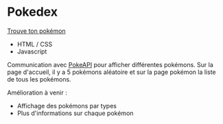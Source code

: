 # Pokedex

[Trouve ton pokémon](https://https://pokedex-five-orcin.vercel.app/index.html)

- HTML / CSS
- Javascript

Communication avec [PokeAPI](https://pokeapi.co/) pour afficher différentes pokémons.
Sur la page d'accueil, il y a 5 pokémons aléatoire et sur la page pokémon la liste de tous les pokémons. 

Amélioration à venir : 
- Affichage des pokémons par types
- Plus d'informations sur chaque pokémon
